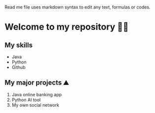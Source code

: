Read me file uses markdown syntax to edit any text, formulas or codes.

# Welcome to my repository 👋🏼 

## My skills
- Java
- Python
- Github 

## My major projects ⛰️
1. Java online banking app
2. Python AI tool
3. My own social network
